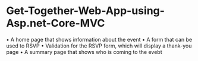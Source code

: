 # Get-Together-Web-App-using-Asp.net-Core-MVC
• A home page that shows information about the event
• A form that can be used to RSVP
• Validation for the RSVP form, which will display a thank-you page
• A summary page that shows who is coming to the evebt
